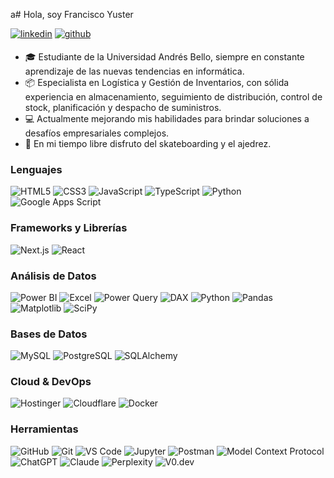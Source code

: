 a# Hola, soy Francisco Yuster 
<p>
<a href="https://www.linkedin.com/in/francisco-yuster-aa0b06258/" target="_blank"><img src="https://img.shields.io/badge/linkedin-%231E77B5.svg?&style=for-the-badge&logo=linkedin&logoColor=white" alt="linkedin" style="margin-bottom: 5px;"/></a>  
<a href="https://github.com/FranciscoYuster" target="_blank"><img src="https://img.shields.io/badge/github-%2324292e.svg?&style=for-the-badge&logo=github&logoColor=white" alt="github" style="margin-bottom: 5px;"/></a>
</p>

- 🎓 Estudiante de la Universidad Andrés Bello, siempre en constante aprendizaje de las nuevas tendencias en informática.
- 📦 Especialista en Logística y Gestión de Inventarios, con sólida experiencia en almacenamiento, seguimiento de distribución, control de stock, planificación y despacho de suministros.
- 💻 Actualmente mejorando mis habilidades para brindar soluciones a desafíos empresariales complejos.
- 🌱 En mi tiempo libre disfruto del skateboarding y el ajedrez.

### Lenguajes
![HTML5](https://img.shields.io/badge/-HTML5-000?&logo=HTML5)
![CSS3](https://img.shields.io/badge/-CSS3-000?&logo=CSS3)
![JavaScript](https://img.shields.io/badge/-JavaScript-000?&logo=JavaScript)
![TypeScript](https://img.shields.io/badge/-TypeScript-000?&logo=TypeScript)
![Python](https://img.shields.io/badge/-Python-000?&logo=Python)
![Google Apps Script](https://img.shields.io/badge/-Google%20Apps%20Script-000?&logo=google)

### Frameworks y Librerías
![Next.js](https://img.shields.io/badge/-Next.js-000?&logo=nextdotjs)
![React](https://img.shields.io/badge/-React-000?&logo=react)

### Análisis de Datos
![Power BI](https://img.shields.io/badge/Power%20BI-black?logo=powerbi&logoColor=F2C811)
![Excel](https://img.shields.io/badge/-Excel-000?&logo=microsoft-excel&logoColor=green)
![Power Query](https://img.shields.io/badge/-Power%20Query-000?&logo=microsoft-excel&logoColor=green)
![DAX](https://img.shields.io/badge/-DAX%20Analytics-000?&logo=microsoft)
![Python](https://img.shields.io/badge/-Python-000?&logo=Python)
![Pandas](https://img.shields.io/badge/-Pandas-000?&logo=pandas)
![Matplotlib](https://img.shields.io/badge/-Matplotlib-000?&logo=matplotlib)
![SciPy](https://img.shields.io/badge/-SciPy-000?&logo=scipy)

### Bases de Datos
![MySQL](https://img.shields.io/badge/-MySQL-000?&logo=MySQL)
![PostgreSQL](https://img.shields.io/badge/-PostgreSQL-000?&logo=PostgreSQL)
![SQLAlchemy](https://img.shields.io/badge/-SQLAlchemy-000?&logo=sqlalchemy&logoColor=blue)

### Cloud & DevOps
![Hostinger](https://img.shields.io/badge/-Hostinger-000?&logo=hostinger)
![Cloudflare](https://img.shields.io/badge/-Cloudflare-000?&logo=cloudflare)
![Docker](https://img.shields.io/badge/-Docker-000?&logo=Docker)

### Herramientas
![GitHub](https://img.shields.io/badge/-GitHub-000?&logo=github)
![Git](https://img.shields.io/badge/-Git-000?&logo=git)
![VS Code](https://img.shields.io/badge/-VS%20Code-000?&logo=visualstudiocode)
![Jupyter](https://img.shields.io/badge/-Jupyter%20Notebook-000?&logo=jupyter)
![Postman](https://img.shields.io/badge/-Postman-000?&logo=postman)
![Model Context Protocol](https://img.shields.io/badge/Model%20Context%20Protocol-black?logo=modelcontextprotocol&logoColor=F2C811)
![ChatGPT](https://img.shields.io/badge/-ChatGPT-000?&logo=openai)
![Claude](https://img.shields.io/badge/-Claude-000?&logo=Anthropic)
![Perplexity](https://img.shields.io/badge/-Perplexity-000?&logo=perplexity)
![V0.dev](https://img.shields.io/badge/-V0.dev-000?&logo=v0)
